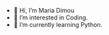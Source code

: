 - 👋 Hi, I’m Maria Dimou
- 👀 I’m interested in Coding.
- 🌱 I’m currently learning Python.


<!---
MariaDimou14/MariaDimou14 is a ✨ special ✨ repository because its `README.md` (this file) appears on your GitHub profile.
You can click the Preview link to take a look at your changes.
--->
